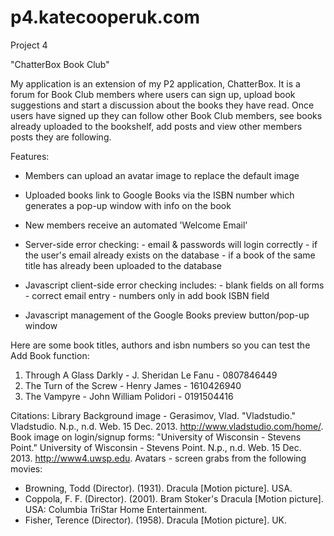 p4.katecooperuk.com
===================

Project 4

"ChatterBox Book Club"


My application is an extension of my P2 application, ChatterBox. It is a forum for Book Club members where users can sign up, upload book suggestions and start a discussion about the books they have read. Once users have signed up they can follow other Book Club members, see books already uploaded to the bookshelf, add posts and view other members posts they are following.

Features:
-	Members can upload an avatar image to replace the default image

-	Uploaded books link to Google Books via the ISBN number which generates a pop-up window with info on the book

-	New members receive an automated 'Welcome Email'

- 	Server-side error checking: 
		- email & passwords will login correctly
		- if the user's email already exists on the database
		- if a book of the same title has already been uploaded to the database
		
- 	Javascript client-side error checking includes: 
		- blank fields on all forms
		- correct email entry
		- numbers only in add book ISBN field
		
-	Javascript management of the Google Books preview button/pop-up window

Here are some book titles, authors and isbn numbers so you can test the Add Book function:

1. Through A Glass Darkly - J. Sheridan Le Fanu - 0807846449
2. The Turn of the Screw - Henry James - 1610426940
3. The Vampyre - John William Polidori - 0191504416

Citations:
Library Background image - Gerasimov, Vlad. "Vladstudio." Vladstudio. N.p., n.d. Web. 15 Dec. 2013. <http://www.vladstudio.com/home/>.
Book image on login/signup forms: "University of Wisconsin - Stevens Point." University of Wisconsin - Stevens Point. N.p., n.d. Web. 15 Dec. 2013. <http://www4.uwsp.edu>.
Avatars - screen grabs from the following movies: 
- Browning, Todd (Director). (1931). Dracula [Motion picture]. USA.
- Coppola, F. F. (Director). (2001). Bram Stoker's Dracula [Motion picture]. USA: Columbia TriStar Home Entertainment.
- Fisher, Terence (Director). (1958). Dracula [Motion picture]. UK.
